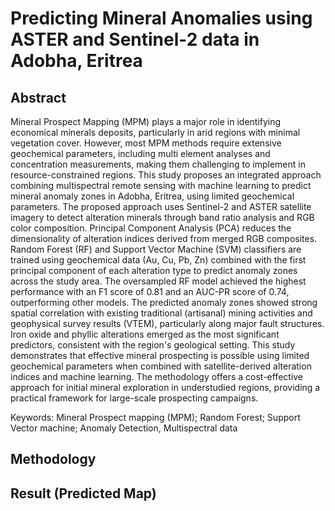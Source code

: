 # Predicting Mineral Anomalies using ASTER and Sentinel-2 data in Adobha, Eritrea

## Abstract

Mineral Prospect Mapping (MPM) plays a major role in identifying economical minerals deposits,
particularly in arid regions with minimal vegetation cover. However, most MPM methods require
extensive geochemical parameters, including multi element analyses and concentration
measurements, making them challenging to implement in resource-constrained regions. This study
proposes an integrated approach combining multispectral remote sensing with machine learning
to predict mineral anomaly zones in Adobha, Eritrea, using limited geochemical parameters. The
proposed approach uses Sentinel-2 and ASTER satellite imagery to detect alteration minerals
through band ratio analysis and RGB color composition. Principal Component Analysis (PCA)
reduces the dimensionality of alteration indices derived from merged RGB composites. Random
Forest (RF) and Support Vector Machine (SVM) classifiers are trained using geochemical data
(Au, Cu, Pb, Zn) combined with the first principal component of each alteration type to predict
anomaly zones across the study area.
The oversampled RF model achieved the highest performance with an F1 score of 0.81 and an
AUC-PR score of 0.74, outperforming other models. The predicted anomaly zones showed strong
spatial correlation with existing traditional (artisanal) mining activities and geophysical survey
results (VTEM), particularly along major fault structures. Iron oxide and phyllic alterations
emerged as the most significant predictors, consistent with the region's geological setting. This
study demonstrates that effective mineral prospecting is possible using limited geochemical
parameters when combined with satellite-derived alteration indices and machine learning. The
methodology offers a cost-effective approach for initial mineral exploration in understudied
regions, providing a practical framework for large-scale prospecting campaigns.

Keywords: Mineral Prospect mapping (MPM); Random Forest; Support Vector machine;
Anomaly Detection, Multispectral data

## Methodology

## Result (Predicted Map)
